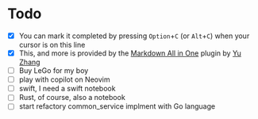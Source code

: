 # Todo

- [x] You can mark it completed by pressing `Option`+`C` (or `Alt`+`C`) when your cursor is on this line
- [x] This, and more is provided by the [Markdown All in One](https://marketplace.visualstudio.com/items?itemName=yzhang.markdown-all-in-one) plugin by [Yu Zhang](https://github.com/yzhang-gh)
- [ ] Buy LeGo for my boy
- [ ] play with copilot on Neovim
- [ ] swift, I need a swift notebook
- [ ] Rust, of course, also a notebook
- [ ] start refactory common_service implment with Go language
